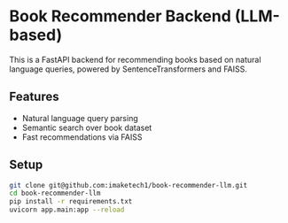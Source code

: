 # Book Recommender Backend (LLM-based)

This is a FastAPI backend for recommending books based on natural language queries, powered by SentenceTransformers and FAISS.

## Features

- Natural language query parsing
- Semantic search over book dataset
- Fast recommendations via FAISS

## Setup

```bash
git clone git@github.com:imaketech1/book-recommender-llm.git
cd book-recommender-llm
pip install -r requirements.txt
uvicorn app.main:app --reload
